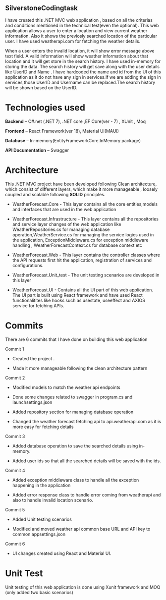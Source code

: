 ## SilverstoneCodingtask

I have created this .NET MVC web application , based on all the criterias and conditions mentioned in the technical test(even the optional).  This web application allows a user to enter a location and view current weather information. Also it shows the previosly searched location of the particular user. I have used weatherapi.com for fetching the weather details. 

When a user enters the invalid location, it will show error message above text field. A valid information will show weather information about that location and it will get store in the search history. I have used in-memory for storing the data. The search history will get save along with the user details like UserID and Name . I have hardcoded the name and id from the UI of this application as it do not have any sign in services.If we are adding the sign in services,those UserID and Username can be replaced.The search history will be shown based on the UserID.

 
# Technologies used       

**Backend** – C#.net (.NET 7), .NET core  ,EF Core(ver - 7) , XUnit , Moq 

**Frontend** – React Framework(ver 18), Material UI(MAUI) 

**Database** – In-memory(EntityFrameworkCore.InMemory package)

**API Documentation** – Swagger

 
# Architecture 

This .NET MVC project have been developed following Clean architecture, which consist of different layers, which make it more manageable , loosely coupled and scalable following **SOLID** principles. 

- WeatherForecast.Core - This layer contains all the core entities,models and interfaces that are used in the web application  

- WeatherForecast.Infrastructure -  This layer contains all the repositories and service layer changes of the web application like WeatherRepositories.cs for managing database operation,WeatherService.cs for managing the service logics used in the application, ExceptionMiddleware.cs for exception middleware handling , WeatherForecastContext.cs for database context etc 

- WeatherForecast.Web - This layer contains the controller classes where the API requests first hit the application, registration of services and configurations. 

- WeatherForecast.Unit_test - The unit testing scenarios are developed in this layer

- WeatherForecast.UI - Contains all the UI part of this web application. The UI part is built using React framework and have used React functionalitites like hooks such as usestate, useeffect and AXIOS service for fetching APIs.

 # Commits
 
There are 6 commits that I have done on building this web application 

 Commit 1  

  - Created the project . 

  - Made it more manageable following the clean architecture pattern 

Commit 2 

  - Modified models to match the weather api endpoints 

  - Done some changes related to swagger in program.cs and launchsettings.json 

  - Added repository section for managing database operation 

  - Changed the weather forecast fetching api to api.weatherapi.com as it is more easy for fetching details 

Commit 3 

  - Added database operation to save the searched details using in-memory. 

  - Added user ids so that all the searched details will be saved with the ids. 

 
Commit 4  

 - Added exception middleware class to handle all the exception happening in the application 

 - Added error response class to handle error coming from weatherapi and also to handle invalid location scenario. 

Commit 5 

 - Added Unit testing scenarios 

 - Modified and moved weather api common base URL and API key to common appsettings.json 

Commit 6 

 - UI changes created using React and Material UI.

# Unit Test

 Unit testing of this web application is done using Xunit framework and MOQ (only added two basic scenarios)
